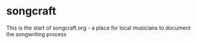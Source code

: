 # songcraft
This is the start of songcraft.org - a place for local musicians to document the songwriting process
